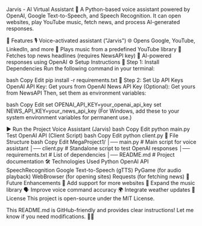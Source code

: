 Jarvis - AI Virtual Assistant
🚀 A Python-based voice assistant powered by OpenAI, Google Text-to-Speech, and Speech Recognition. It can open websites, play YouTube music, fetch news, and process AI-generated responses.

📌 Features
🎙️ Voice-activated assistant ("Jarvis")
🌐 Opens Google, YouTube, LinkedIn, and more
🎵 Plays music from a predefined YouTube library
📰 Fetches top news headlines (requires NewsAPI key)
🧠 AI-powered responses using OpenAI
⚙️ Setup Instructions
🔹 Step 1: Install Dependencies
Run the following command in your terminal:

bash
Copy
Edit
pip install -r requirements.txt
🔹 Step 2: Set Up API Keys
OpenAI API Key: Get yours from OpenAI
News API Key (Optional): Get yours from NewsAPI
Then, set them as environment variables:

bash
Copy
Edit
set OPENAI_API_KEY=your_openai_api_key
set NEWS_API_KEY=your_news_api_key
(For Windows, add these to your system environment variables for permanent use.)

▶️ Run the Project
Voice Assistant (Jarvis)
bash
Copy
Edit
python main.py
Test OpenAI API (Client Script)
bash
Copy
Edit
python client.py
📁 File Structure
bash
Copy
Edit
MegaProject1/
│── main.py          # Main script for voice assistant
│── client.py        # Standalone script to test OpenAI responses
│── requirements.txt  # List of dependencies
│── README.md        # Project documentation
🛠️ Technologies Used
Python
OpenAI API
SpeechRecognition
Google Text-to-Speech (gTTS)
PyGame (for audio playback)
WebBrowser (for opening sites)
Requests (for fetching news)
🔮 Future Enhancements
🔗 Add support for more websites
🎼 Expand the music library
🗣️ Improve voice command accuracy
🌍 Integrate weather updates
📜 License
This project is open-source under the MIT License.

This README.md is GitHub-friendly and provides clear instructions! Let me know if you need modifications. 🚀😃
